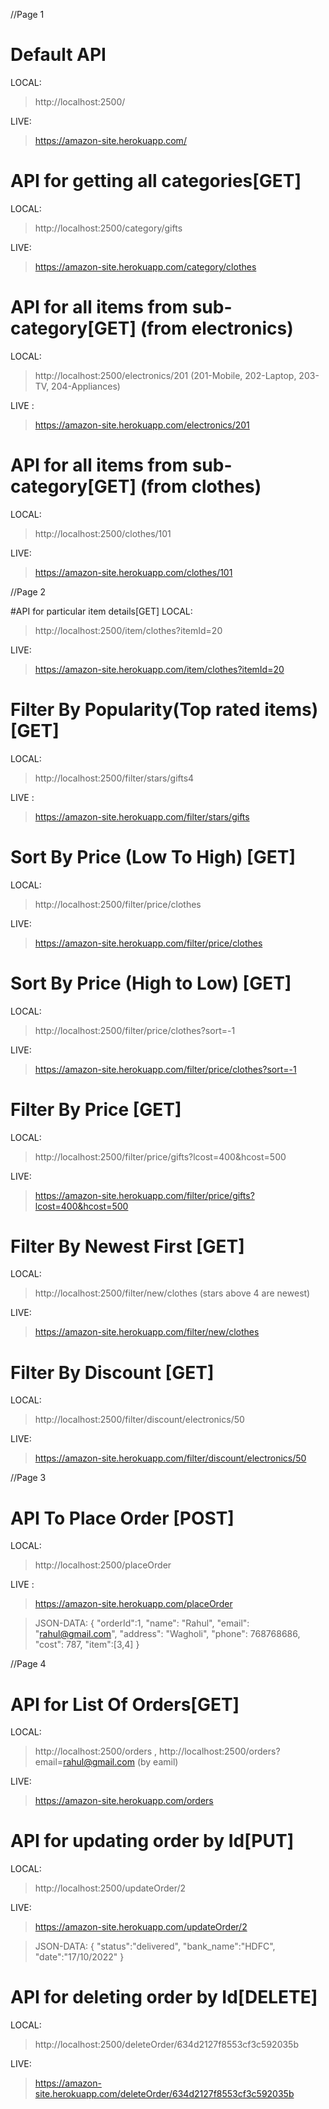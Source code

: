 //Page 1
# Default API
LOCAL: 
> http://localhost:2500/

LIVE: 
> https://amazon-site.herokuapp.com/

# API for getting all categories[GET]
LOCAL: 
> http://localhost:2500/category/gifts

LIVE: 
> https://amazon-site.herokuapp.com/category/clothes

# API for all items from sub-category[GET] (from electronics)
LOCAL: 
> http://localhost:2500/electronics/201  (201-Mobile, 202-Laptop, 203-TV, 204-Appliances)

LIVE : 
> https://amazon-site.herokuapp.com/electronics/201

# API for all items from sub-category[GET] (from clothes)
LOCAL: 
> http://localhost:2500/clothes/101

LIVE: 
> https://amazon-site.herokuapp.com/clothes/101


//Page 2

#API for particular item details[GET]
LOCAL: 
> http://localhost:2500/item/clothes?itemId=20

LIVE: 
> https://amazon-site.herokuapp.com/item/clothes?itemId=20

# Filter By Popularity(Top rated items) [GET]
LOCAL: 
> http://localhost:2500/filter/stars/gifts4

LIVE : 
> https://amazon-site.herokuapp.com/filter/stars/gifts

# Sort By Price (Low To High) [GET]
LOCAL: 
> http://localhost:2500/filter/price/clothes

LIVE:
> https://amazon-site.herokuapp.com/filter/price/clothes

# Sort By Price (High to Low) [GET]
LOCAL: 
> http://localhost:2500/filter/price/clothes?sort=-1

LIVE: 
> https://amazon-site.herokuapp.com/filter/price/clothes?sort=-1

# Filter By Price [GET]
LOCAL: 
> http://localhost:2500/filter/price/gifts?lcost=400&hcost=500

LIVE: 
> https://amazon-site.herokuapp.com/filter/price/gifts?lcost=400&hcost=500

# Filter By Newest First [GET]
LOCAL:
> http://localhost:2500/filter/new/clothes (stars above 4 are newest)

LIVE: 
> https://amazon-site.herokuapp.com/filter/new/clothes

# Filter By Discount [GET]
LOCAL: 
> http://localhost:2500/filter/discount/electronics/50

LIVE: 
> https://amazon-site.herokuapp.com/filter/discount/electronics/50


//Page 3
# API To Place Order [POST]
LOCAL:
> http://localhost:2500/placeOrder

LIVE :
> https://amazon-site.herokuapp.com/placeOrder

>JSON-DATA:
{
        "orderId":1,
        "name": "Rahul",
        "email": "rahul@gmail.com",
        "address": "Wagholi",
        "phone": 768768686,
        "cost": 787,
	    "item":[3,4]
}

//Page 4
# API for List Of Orders[GET]
LOCAL:
> http://localhost:2500/orders , 
> http://localhost:2500/orders?email=rahul@gmail.com (by eamil)

LIVE:
> https://amazon-site.herokuapp.com/orders

# API for updating order by Id[PUT]
LOCAL:
> http://localhost:2500/updateOrder/2

LIVE: 
> https://amazon-site.herokuapp.com/updateOrder/2

>JSON-DATA:
{
    "status":"delivered",
    "bank_name":"HDFC",
    "date":"17/10/2022"
}

# API for deleting order by Id[DELETE]
LOCAL:
> http://localhost:2500/deleteOrder/634d2127f8553cf3c592035b

LIVE: 
> https://amazon-site.herokuapp.com/deleteOrder/634d2127f8553cf3c592035b

